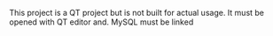 This project is a QT project but is not built for actual usage.
It must be opened with QT editor and.
MySQL must be linked
